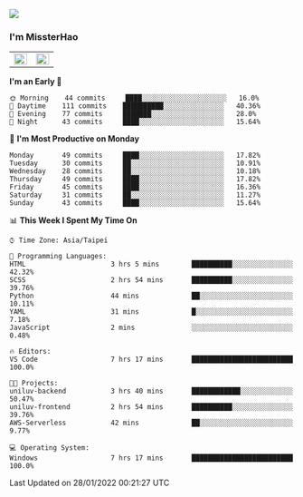 ![](https://komarev.com/ghpvc/?username=MissterHao&color=ff69b4)

### I'm MissterHao


<!-- Readme stats -->
<!-- https://github.com/anuraghazra/github-readme-stats -->
<table>
<tr>
    <td valign="top" width="50%">
    <img src="https://github-readme-stats.vercel.app/api?username=MissterHao&hide_border=true&show_icons=true&locale=en" align="left" style="width: 100%" />
    </td>
    <td valign="top" width="50%">
    <img src="https://github-readme-stats.vercel.app/api/top-langs?username=MissterHao&hide_border=true&show_icons=true&locale=en&layout=compact" align="left" style="width: 100%" />
    </td>
</tr>
</table>  


<!--START_SECTION:waka-->
**I'm an Early 🐤** 

```text
🌞 Morning    44 commits     ████░░░░░░░░░░░░░░░░░░░░░   16.0% 
🌆 Daytime    111 commits    ██████████░░░░░░░░░░░░░░░   40.36% 
🌃 Evening    77 commits     ███████░░░░░░░░░░░░░░░░░░   28.0% 
🌙 Night      43 commits     ████░░░░░░░░░░░░░░░░░░░░░   15.64%

```
📅 **I'm Most Productive on Monday** 

```text
Monday       49 commits     ████░░░░░░░░░░░░░░░░░░░░░   17.82% 
Tuesday      30 commits     ██░░░░░░░░░░░░░░░░░░░░░░░   10.91% 
Wednesday    28 commits     ██░░░░░░░░░░░░░░░░░░░░░░░   10.18% 
Thursday     49 commits     ████░░░░░░░░░░░░░░░░░░░░░   17.82% 
Friday       45 commits     ████░░░░░░░░░░░░░░░░░░░░░   16.36% 
Saturday     31 commits     ██░░░░░░░░░░░░░░░░░░░░░░░   11.27% 
Sunday       43 commits     ████░░░░░░░░░░░░░░░░░░░░░   15.64%

```


📊 **This Week I Spent My Time On** 

```text
⌚︎ Time Zone: Asia/Taipei

💬 Programming Languages: 
HTML                     3 hrs 5 mins        ██████████░░░░░░░░░░░░░░░   42.32% 
SCSS                     2 hrs 54 mins       ██████████░░░░░░░░░░░░░░░   39.76% 
Python                   44 mins             ██░░░░░░░░░░░░░░░░░░░░░░░   10.11% 
YAML                     31 mins             █░░░░░░░░░░░░░░░░░░░░░░░░   7.18% 
JavaScript               2 mins              ░░░░░░░░░░░░░░░░░░░░░░░░░   0.48%

🔥 Editors: 
VS Code                  7 hrs 17 mins       █████████████████████████   100.0%

🐱‍💻 Projects: 
uniluv-backend           3 hrs 40 mins       ████████████░░░░░░░░░░░░░   50.47% 
uniluv-frontend          2 hrs 54 mins       ██████████░░░░░░░░░░░░░░░   39.76% 
AWS-Serverless           42 mins             ██░░░░░░░░░░░░░░░░░░░░░░░   9.77%

💻 Operating System: 
Windows                  7 hrs 17 mins       █████████████████████████   100.0%

```


 Last Updated on 28/01/2022 00:21:27 UTC
<!--END_SECTION:waka-->

<!--
**MissterHao/MissterHao** is a ✨ _special_ ✨ repository because its `README.md` (this file) appears on your GitHub profile.

Here are some ideas to get you started:

- 🔭 I’m currently working on ...
- 🌱 I’m currently learning ...
- 👯 I’m looking to collaborate on ...
- 🤔 I’m looking for help with ...
- 💬 Ask me about ...
- 📫 How to reach me: ...
- 😄 Pronouns: ...
- ⚡ Fun fact: ...
-->
